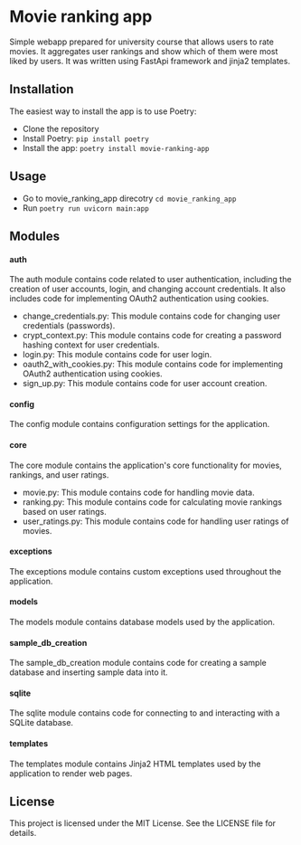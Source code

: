 # Movie ranking app

Simple webapp prepared for university course that allows users to rate movies. It aggregates user rankings and show which of them were most liked by users. It was written using FastApi framework and jinja2 templates. 

## Installation
The easiest way to install the app is to use Poetry:

- Clone the repository
- Install Poetry: `pip install poetry`
- Install the app: `poetry install movie-ranking-app`

## Usage
- Go to movie_ranking_app direcotry `cd movie_ranking_app`
- Run `poetry run uvicorn main:app`

## Modules
#### auth
The auth module contains code related to user authentication, including the creation of user accounts, login, and changing account credentials. It also includes code for implementing OAuth2 authentication using cookies.

- change_credentials.py: This module contains code for changing user credentials (passwords).
- crypt_context.py: This module contains code for creating a password hashing context for user credentials.
- login.py: This module contains code for user login.
- oauth2_with_cookies.py: This module contains code for implementing OAuth2 authentication using cookies.
- sign_up.py: This module contains code for user account creation.

#### config
The config module contains configuration settings for the application.

#### core
The core module contains the application's core functionality for movies, rankings, and user ratings.

- movie.py: This module contains code for handling movie data.
- ranking.py: This module contains code for calculating movie rankings based on user ratings.
- user_ratings.py: This module contains code for handling user ratings of movies.

#### exceptions
The exceptions module contains custom exceptions used throughout the application.

#### models
The models module contains database models used by the application.

#### sample_db_creation
The sample_db_creation module contains code for creating a sample database and inserting sample data into it.

#### sqlite
The sqlite module contains code for connecting to and interacting with a SQLite database.

#### templates
The templates module contains Jinja2 HTML templates used by the application to render web pages.

## License
This project is licensed under the MIT License. See the LICENSE file for details.
